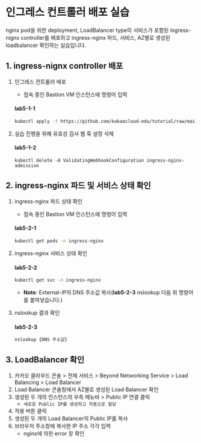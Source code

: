 # 인그레스 컨트롤러 배포 실습

nginx pod을 위한 deployment, LoadBalancer type의 서비스가 포함된 ingress-nignx controller를 배포하고 ingress-nginx 파드, 서비스, AZ별로 생성된 loadbalancer 확인하는 실습입니다.


## 1. ingress-nignx controller 배포

1. 인그레스 컨트롤러 배포
     - 접속 중인 Bastion VM 인스턴스에 명령어 입력
     #### **lab5-1-1**
     ```bash
     kubectl apply -f https://github.com/kakaocloud-edu/tutorial/raw/main/AdvancedCourse/src/manifests/ingress-nginx-controller.yaml
     ```

2. 실습 진행을 위해 유효성 검사 웹 훅 설정 삭제
   #### **lab5-1-2**
   ```
   kubectl delete -A ValidatingWebhookConfiguration ingress-nginx-admission
   ```

## 2. ingress-nginx 파드 및 서비스 상태 확인

1. ingress-nginx 파드 상태 확인
     - 접속 중인 Bastion VM 인스턴스에 명령어 입력
     #### **lab5-2-1**
     ```bash
     kubectl get pods -n ingress-nginx
     ```

2. ingress-nginx 서비스 상태 확인
     #### **lab5-2-2**
     ```bash
     kubectl get svc -n ingress-nginx
     ```
     - **Note**: External-IP의 DNS 주소값 복사(**lab5-2-3** nslookup 다음 위 명령어를 붙여넣습니다.)

3. nslookup 결과 확인
     #### **lab5-2-3**
     ```bash
     nslookup {DNS 주소값}
     ```

## 3. LoadBalancer 확인

1. 카카오 클라우드 콘솔 > 전체 서비스 > Beyond Networking Service > Load Balancing > Load Balancer
2. Load Balancer 콘솔창에서 AZ별로 생성된 Load Balancer 확인
3. 생성된 두 개의 인스턴스의 우측 메뉴바 > Public IP 연결 클릭
     - `새로운 Public IP를 생성하고 자동으로 할당` 
4. 적용 버튼 클릭
5. 생성된 두 개의 Load Balancer의 Public IP를 복사
6. 브라우저 주소창에 복사한 IP 주소 각각 입력
     - nginx에 의한 error 창 확인
